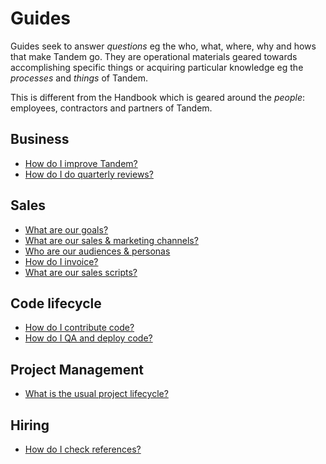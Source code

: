 # Guides

Guides seek to answer _questions_ eg the who, what, where, why and hows that make Tandem go. They are operational materials geared towards accomplishing specific things or acquiring particular knowledge eg the _processes_ and _things_ of Tandem.

This is different from the Handbook which is geared around the _people_: employees, contractors and partners of Tandem.

## Business

* [How do I improve Tandem?](./improve-tandem.md)
* [How do I do quarterly reviews?](./quarterly-review.md)

## Sales

* [What are our goals?](./ultimate-goals.md)
* [What are our sales & marketing channels?](./sales-marketing-channels.md)
* [Who are our audiences & personas](./audiences-personas.md)
* [How do I invoice?](./invoicing.md)
* [What are our sales scripts?](./sales-scripts.md)

## Code lifecycle

* [How do I contribute code?](./contributing-code.md)
* [How do I QA and deploy code?](./qaing-code.md)

## Project Management

* [What is the usual project lifecycle?](./project-lifecycle.md)

## Hiring

* [How do I check references?](./reference-check.md)

